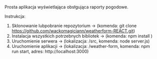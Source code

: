 Prosta aplikacja wyświetlająca obsłgująca raporty pogodowe. 

Instrukcja: 
1. Sklonowanie lubpobranie repozytorium -> (komenda: git clone https://github.com/wackomagiciann/weatherform-REACT.git)
2. Instalacja wszystkich potrzebnych bibliotek -> (komenda: npm install )
3. Uruchomienie serwera -> (lokalizacja: /src, komenda: node server.js)
4. Uruchomienie aplikacji -> (lokalizacja: /weather-form, komenda: npm run start, adres: http://localhost:3000)
